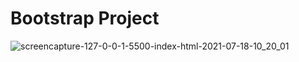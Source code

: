# Bootstrap Project 
![screencapture-127-0-0-1-5500-index-html-2021-07-18-10_20_01](https://user-images.githubusercontent.com/73405867/139537533-2cbcaee2-c229-4f31-b181-b5c3a1a1ffa0.png)
